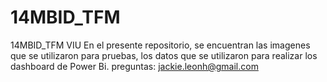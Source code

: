 # 14MBID_TFM
14MBID_TFM VIU
En el presente repositorio, se encuentran las imagenes que se utilizaron para pruebas, los datos que se utilizaron para realizar los dashboard de Power Bi.
preguntas: jackie.leonh@gmail.com

